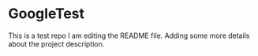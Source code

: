 # GoogleTest
This is a test repo
I am editing the README file. Adding some more details about the project description.


